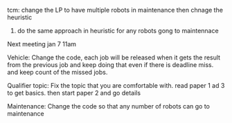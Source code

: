 tcm:
change the LP to have multiple robots in maintenance
then chnage the heuristic 

1. do the same approach in heuristic for any robots gong to maintennace

Next meeting jan 7 11am

Vehicle:
Change the code, each job will be released when it gets the result from the previous job 
and keep doing that even if there is deadline miss. and keep count of the missed jobs. 


Qualifier topic:
Fix the topic that you are comfortable with. read paper 1 ad 3 to get basics. then start paper 2 and go details

Maintenance:
Change the code so that any number of robots can go to maintenance 


